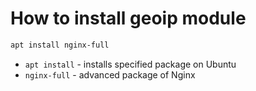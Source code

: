 # How to install geoip module

```bash
apt install nginx-full
```

- `apt install` - installs specified package on Ubuntu
- `nginx-full` - advanced package of Nginx


